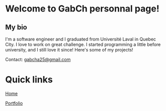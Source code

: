 # Welcome to GabCh personnal page! 
## My bio
I'm a software engineer and I graduated from Université Laval in Quebec City. I love to work on great challenge. I started programming a little before university, and I still love it since! Here's some of my projects! 

Contact: gabcha25@gmail.com

# Quick links

[Home](https://GabCh.github.io/nodes-website)

[Portfolio](https://GabCh.github.io/portfolio)